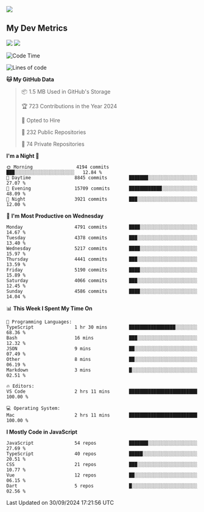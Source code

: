 [<img src="https://img.shields.io/badge/linkedin-%230077B5.svg?&style=for-the-badge&logo=linkedin&logoColor=white" />](https://www.linkedin.com/in/savepong)

<!--
[<img src="https://img.shields.io/badge/pongsiri.pisutakarathada.com-%230077B5.svg?&style=for-the-badge&color=orange" />](https://pongsiri.pisutakarathada.com)
[<img src="https://img.shields.io/badge/apps.saveworld.co-%230077B5.svg?&style=for-the-badge&color=2aa889" />](https://apps.saveworld.co)

[![savepong' github stats](https://github-readme-stats.vercel.app/api?username=savepong&show_icons=true&count_private=true&theme=gotham&hide_border=true&bg_color=00000000&text_color=768390FF)](https://pongsiri.pisutakarathada.com/posts/stats)

[![GitHub Streak](https://github-readme-streak-stats.herokuapp.com?user=savepong&theme=gotham&hide_border=true&background=00000000&dates=768390FF)](https://pongsiri.pisutakarathada.com/posts/stats)

[![Top Langs](https://github-readme-stats.vercel.app/api/top-langs/?username=savepong&layout=compact&langs_count=10&theme=gotham&hide_border=true&bg_color=00000000&text_color=768390FF)](https://pongsiri.pisutakarathada.com/posts/stats)

<!-- [![savepong's wakatime stats](https://github-readme-stats.vercel.app/api/wakatime?username=@savepong&layout=default&theme=gotham&hide_border=true&bg_color=00000000&text_color=768390FF)](https://pongsiri.pisutakarathada.com/posts/stats) -->

## My Dev Metrics

[![](https://komarev.com/ghpvc/?username=savepong&color=blue&label=Profile%20Views)](https://github.com/savepong)
[![](https://img.shields.io/github/followers/savepong?label=GitHub%20Followers)](https://github.com/savepong)

<!--START_SECTION:waka-->
![Code Time](http://img.shields.io/badge/Code%20Time-1%2C539%20hrs%208%20mins-blue)

![Lines of code](https://img.shields.io/badge/From%20Hello%20World%20I%27ve%20Written-65.0%20million%20lines%20of%20code-blue)

**🐱 My GitHub Data** 

> 📦 1.5 MB Used in GitHub's Storage 
 > 
> 🏆 723 Contributions in the Year 2024
 > 
> 💼 Opted to Hire
 > 
> 📜 232 Public Repositories 
 > 
> 🔑 74 Private Repositories 
 > 
**I'm a Night 🦉** 

```text
🌞 Morning                4194 commits        ███░░░░░░░░░░░░░░░░░░░░░░   12.84 % 
🌆 Daytime                8845 commits        ███████░░░░░░░░░░░░░░░░░░   27.07 % 
🌃 Evening                15709 commits       ████████████░░░░░░░░░░░░░   48.09 % 
🌙 Night                  3921 commits        ███░░░░░░░░░░░░░░░░░░░░░░   12.00 % 
```
📅 **I'm Most Productive on Wednesday** 

```text
Monday                   4791 commits        ████░░░░░░░░░░░░░░░░░░░░░   14.67 % 
Tuesday                  4378 commits        ███░░░░░░░░░░░░░░░░░░░░░░   13.40 % 
Wednesday                5217 commits        ████░░░░░░░░░░░░░░░░░░░░░   15.97 % 
Thursday                 4441 commits        ███░░░░░░░░░░░░░░░░░░░░░░   13.59 % 
Friday                   5190 commits        ████░░░░░░░░░░░░░░░░░░░░░   15.89 % 
Saturday                 4066 commits        ███░░░░░░░░░░░░░░░░░░░░░░   12.45 % 
Sunday                   4586 commits        ████░░░░░░░░░░░░░░░░░░░░░   14.04 % 
```


📊 **This Week I Spent My Time On** 

```text
💬 Programming Languages: 
TypeScript               1 hr 30 mins        █████████████████░░░░░░░░   68.36 % 
Bash                     16 mins             ███░░░░░░░░░░░░░░░░░░░░░░   12.32 % 
JSON                     9 mins              ██░░░░░░░░░░░░░░░░░░░░░░░   07.49 % 
Other                    8 mins              ██░░░░░░░░░░░░░░░░░░░░░░░   06.19 % 
Markdown                 3 mins              █░░░░░░░░░░░░░░░░░░░░░░░░   02.51 % 

🔥 Editors: 
VS Code                  2 hrs 11 mins       █████████████████████████   100.00 % 

💻 Operating System: 
Mac                      2 hrs 11 mins       █████████████████████████   100.00 % 
```

**I Mostly Code in JavaScript** 

```text
JavaScript               54 repos            ███████░░░░░░░░░░░░░░░░░░   27.69 % 
TypeScript               40 repos            █████░░░░░░░░░░░░░░░░░░░░   20.51 % 
CSS                      21 repos            ███░░░░░░░░░░░░░░░░░░░░░░   10.77 % 
Vue                      12 repos            ██░░░░░░░░░░░░░░░░░░░░░░░   06.15 % 
Dart                     5 repos             █░░░░░░░░░░░░░░░░░░░░░░░░   02.56 % 
```




 Last Updated on 30/09/2024 17:21:56 UTC
<!--END_SECTION:waka-->

<!--
**savepong/savepong** is a ✨ _special_ ✨ repository because its `README.md` (this file) appears on your GitHub profile.

Here are some ideas to get you started:

- 🔭 I’m currently working on WebComponents and TypeScript.
- 🌱 I’m currently learning ...
- 👯 I’m looking to collaborate on ...
- 🤔 I’m looking for help with ...
- 💬 Ask me about ...
- 📫 How to reach me: ...
- 😄 Pronouns: ...
- ⚡ Fun fact: ...
-->
